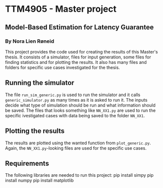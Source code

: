 # TTM4905 - Master project
## Model-Based Estimation for Latency Guarantee
### By Nora Lien Røneid

This project provides the code used for creating the results of this Master's thesis. It consists of a simulator, files for input generation, some files for finding statistics and for plotting the results. It also has many files and folders for specific use cases investigated for the thesis. 

## Running the simulator

The file `run_sim_generic.py` is used to run the simulator and it calls `generic_simulator.py` as many times as it is asked to run it. The inputs decide what type of simulation should be run and what information should be saved. The files that looks something like `NN_XX1.py` are used to run the specific ivestigated cases with data being saved to the folder `NN_XX1`. 

## Plotting the results
The results are plotted using the wanted function from `plot_generic.py`. Again, the `NN_XX1.py`-looking files are used for the specific use cases.

## Requirements
The following libraries are needed to run this project:
    pip install simpy
    pip install numpy
    pip install matplotlib